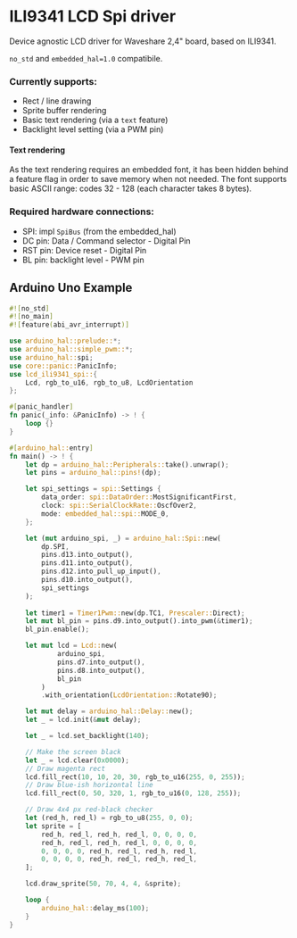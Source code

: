 # ILI9341 LCD Spi driver

Device agnostic LCD driver for Waveshare 2,4" board, based on ILI9341.

`no_std` and
`embedded_hal=1.0` compatibile.

### Currently supports:

- Rect / line drawing
- Sprite buffer rendering
- Basic text rendering (via a `text` feature)
- Backlight level setting (via a PWM pin)


#### Text rendering 

As the text rendering requires an embedded font, it has been hidden behind a feature flag
in order to save memory when not needed. The font supports basic ASCII range: codes 32 - 128 (each character takes 8 bytes).


### Required hardware connections:

- SPI: impl `SpiBus` (from the embedded_hal)
- DC pin: Data / Command selector - Digital Pin
- RST pin: Device reset - Digital Pin
- BL pin: backlight level - PWM pin



## Arduino Uno Example

```rust
#![no_std]
#![no_main]
#![feature(abi_avr_interrupt)]

use arduino_hal::prelude::*;
use arduino_hal::simple_pwm::*;
use arduino_hal::spi;
use core::panic::PanicInfo;
use lcd_ili9341_spi::{
    Lcd, rgb_to_u16, rgb_to_u8, LcdOrientation
};

#[panic_handler]
fn panic(_info: &PanicInfo) -> ! {
    loop {}
}

#[arduino_hal::entry]
fn main() -> ! {
    let dp = arduino_hal::Peripherals::take().unwrap();
    let pins = arduino_hal::pins!(dp);

    let spi_settings = spi::Settings {
        data_order: spi::DataOrder::MostSignificantFirst,
        clock: spi::SerialClockRate::OscfOver2,
        mode: embedded_hal::spi::MODE_0,
    };

    let (mut arduino_spi, _) = arduino_hal::Spi::new(
        dp.SPI,
        pins.d13.into_output(),        
        pins.d11.into_output(),
        pins.d12.into_pull_up_input(),
        pins.d10.into_output(),
        spi_settings
    );
    
    let timer1 = Timer1Pwm::new(dp.TC1, Prescaler::Direct);
    let mut bl_pin = pins.d9.into_output().into_pwm(&timer1);
    bl_pin.enable();

    let mut lcd = Lcd::new(
            arduino_spi,
            pins.d7.into_output(),
            pins.d8.into_output(),
            bl_pin
        )
        .with_orientation(LcdOrientation::Rotate90);

    let mut delay = arduino_hal::Delay::new();
    let _ = lcd.init(&mut delay);

    let _ = lcd.set_backlight(140);

    // Make the screen black
    let _ = lcd.clear(0x0000);
    // Draw magenta rect
    lcd.fill_rect(10, 10, 20, 30, rgb_to_u16(255, 0, 255));
    // Draw blue-ish horizontal line
    lcd.fill_rect(0, 50, 320, 1, rgb_to_u16(0, 128, 255));

    // Draw 4x4 px red-black checker
    let (red_h, red_l) = rgb_to_u8(255, 0, 0);
    let sprite = [
        red_h, red_l, red_h, red_l, 0, 0, 0, 0,
        red_h, red_l, red_h, red_l, 0, 0, 0, 0,
        0, 0, 0, 0, red_h, red_l, red_h, red_l,
        0, 0, 0, 0, red_h, red_l, red_h, red_l,
    ];

    lcd.draw_sprite(50, 70, 4, 4, &sprite);

    loop {
        arduino_hal::delay_ms(100);
    }
}

```